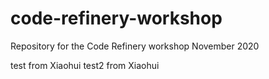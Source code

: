 # code-refinery-workshop
Repository for the Code Refinery workshop November 2020


test from Xiaohui
test2 from Xiaohui 
